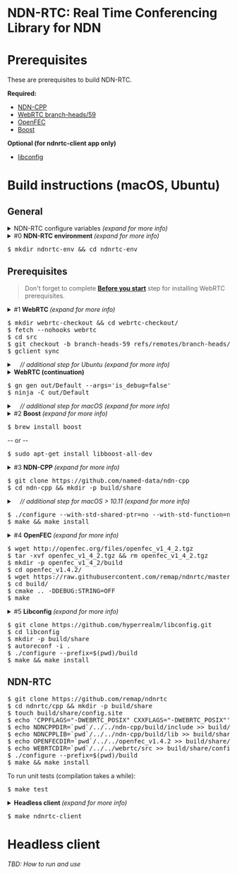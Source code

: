 NDN-RTC: Real Time Conferencing Library for NDN
==

Prerequisites
==
These are prerequisites to build NDN-RTC.

**Required:**
* [NDN-CPP](https://github.com/named-data/ndn-cpp)
* [WebRTC branch-heads/59](https://code.google.com/p/webrtc/)
* [OpenFEC](http://openfec.org/downloads.html)
* [Boost](http://www.boost.org/users/download/)

**Optional (for ndnrtc-client app only)**
* [libconfig](http://www.hyperrealm.com/libconfig/)

# Build instructions (macOS, Ubuntu)
## General
<details>
<summary>NDN-RTC configure variables <i>(expand for more info)</i></summary>
  
  > Paths to prerequisites sources and/or libraries can be set during configure phase. Use these variables for NDN-RTC _configure_ script for providing custom paths:
  > * **BOOSTDIR** - Path to the directory which contains Boost library headers folder (default is /usr/local/include)
  > * **NDNCPPDIR** - Path to the directory which contains NDN-CPP library headers folder (default is /usr/local/include)
  > * **NDNCPPLIB** - Path to the directory which contains NDN-CPP library binaries (default is /usr/local/lib)
  > * **OPENFECDIR** - Path to the directory which contains OpenFEC library
  > * **OPENFECSRC** - Path to the directory which contains OpenFEC library header files (default is $OPENFECDIR/src)
  > * **OPENFECLIB** - Path to the directory which contains OpenFEC library binaries (default is $OPENFECDIR/bin/Release)
  > * **WEBRTCDIR** - Path to the directory which contains WebRTC trunk
  > * **WEBRTCSRC** - Path to the directory which contains WebRTC header files (default is $WEBRTCDIR/webrtc)
  > * **WEBRTCLIB** - Path to the directory which contains WebRTC libraries (default is $WEBRTCDIR/out/Release)
  > * **LCONFIGDIR** - (Optional) path to the directory which contains libconfig library headers (default is /usr/local/include)
  > * **LCONFIGLIB** - (Optional) path to the directory which contains libconfig library binaries (default is /usr/local/lib)

</details>
<details>
  <summary>#0 <b>NDN-RTC environment </b><i>(expand for more info)</i></summary>
   
   > Before building NDN-RTC, we suggest to create a folder for NDN-RTC environment where all prerequisites source code and NDN-RTC source code will be stored and compiled.
   > Future instructions assume everything is happening inside `ndnrtc-env` folder.
  
</details>

<pre>
$ mkdir ndnrtc-env && cd ndnrtc-env
</pre>

## Prerequisites
> Don't forget to complete [**Before you start**](https://webrtc.org/native-code/development/prerequisite-sw/) step for installing WebRTC prerequisites.

<details>
  <summary>#1 <b>WebRTC </b><i>(expand for more info)</i></summary>
  
  > Here are detailed and latest instructions on [how to build WebRTC](http://www.webrtc.org/native-code/development).
  > Follow the instructions and build WebRTC **branch-heads/59** (Release version).

</details>

<pre>
$ mkdir webrtc-checkout && cd webrtc-checkout/
$ fetch --nohooks webrtc
$ cd src
$ git checkout -b branch-heads-59 refs/remotes/branch-heads/59
$ gclient sync
</pre>

<details>
  <summary>&emsp;<i>// additional step for Ubuntu (expand for more info)</i></summary>
  
  > As part of installing prerequisites for WebRTC:
  
  <pre>
  $ ./build/install-build-deps.sh
  </pre>
  
</details>

<details>
  <summary><b>WebRTC (continuation)</b></summary>
  > Compilation may take some time
</details>

<pre>
$ gn gen out/Default --args='is_debug=false'
$ ninja -C out/Default
</pre>

<details>
  <summary>&emsp;<i>// additional step for macOS (expand for more info)</i></summary>
  
  > Do this:
  <pre>
  $ mkdir -p out/Default/allibs && for lib in `find out/Default -name "*.a"`; do cp $lib out/Default/allibs/; done;
  </pre>
</details>


<details> 
  <summary>#2 <b>Boost </b><i>(expand for more info)</i></summary>
  
  > Using `homebrew` to install boost proved to be sufficient.
  
</details>

<pre>
$ brew install boost
</pre>

-- or --

<pre>
$ sudo apt-get install libboost-all-dev
</pre>

<details>
  <summary>#3 <b>NDN-CPP </b><i>(expand for more info)</i></summary>

  > NDN-RTC uses Boost shared pointers. As NDN-RTC highly relies on NDN-CPP, types of shared pointers used in NDN-CPP and NDN-RTC should be the same.
  > In order to build NDN-CPP with boost shared pointers it's not enough to install them on the system, as NDN-CPP gives priority to `std::shared_ptr` by default.
  
</details>

<pre>
$ git clone https://github.com/named-data/ndn-cpp
$ cd ndn-cpp && mkdir -p build/share
</pre>

<details>
  <summary>&emsp;<i>// additional step for macOS > 10.11 (expand for more info)</i></summary>
  
   > Depending on your system configuration, you may need to add header and library search paths to your NDN-CPP configuration using `CFLAGS`, `CXXFLAGS` and `LDFLAGS` (create [`config.site`](https://www.gnu.org/software/automake/manual/html_node/config_002esite.html) for that). 
   > For macOS 10.12 (Sierra), `openssl` library is no longer a default, thus one needs to provide paths, such as:
   >
   <pre>
   $ echo CFLAGS="-I/usr/local/opt/openssl/include" > build/share/config.site
   $ echo CXXFLAGS="-I/usr/local/opt/openssl/include" >> build/share/config.site
   $ echo LDFLAGS="-L/usr/local/opt/openssl/lib" >> build/share/config.site
   </pre>
</details>

<pre>
$ ./configure --with-std-shared-ptr=no --with-std-function=no --prefix=$(pwd)/build
$ make && make install
</pre>


<details>
  <summary>#4 <b>OpenFEC </b><i>(expand for more info)</i></summary>
  
   > To build OpenFEC, few edits need to be made for **src/CMakeLists.txt** file (applied as [ndnrtc-openfec.patch](https://raw.githubusercontent.com/remap/ndnrtc/master/cpp/resources/ndnrtc-openfec.patch) in instructions below):
   >
   > 1. Change line `add_library(openfec SHARED ${openfec_sources})` to `add_library(openfec STATIC ${openfec_sources})`
   > 2. Change line `target_link_libraries(openfec pthread IL)` to `target_link_libraries(openfec pthread)`
   > 3. Add line `set(CMAKE_C_FLAGS "-fPIC")`
   
</details>

<pre>
$ wget http://openfec.org/files/openfec_v1_4_2.tgz
$ tar -xvf openfec_v1_4_2.tgz && rm openfec_v1_4_2.tgz
$ mkdir -p openfec_v1_4_2/build 
$ cd openfec_v1.4.2/
$ wget https://raw.githubusercontent.com/remap/ndnrtc/master/cpp/resources/ndnrtc-openfec.patch && patch src/CMakeLists.txt ndnrtc-openfec.patch
$ cd build/
$ cmake .. -DDEBUG:STRING=OFF
$ make
</pre>

<details>
  <summary>#5 <b>Libconfig </b><i>(expand for more info)</i></summary>
  
  > Optional, needed by **headless client app**.
</details>

<pre>
$ git clone https://github.com/hyperrealm/libconfig.git
$ cd libconfig
$ mkdir -p build/share
$ autoreconf -i .
$ ./configure --prefix=$(pwd)/build
$ make && make install
</pre>

## NDN-RTC
<pre>
$ git clone https://github.com/remap/ndnrtc
$ cd ndnrtc/cpp && mkdir -p build/share
$ touch build/share/config.site
$ echo 'CPPFLAGS="-DWEBRTC_POSIX" CXXFLAGS="-DWEBRTC_POSIX"' >  build/share/config.site
$ echo NDNCPPDIR=`pwd`/../../ndn-cpp/build/include >> build/share/config.site
$ echo NDNCPPLIB=`pwd`/../../ndn-cpp/build/lib >> build/share/config.site
$ echo OPENFECDIR=`pwd`/../../openfec_v1.4.2 >> build/share/config.site
$ echo WEBRTCDIR=`pwd`/../../webrtc/src >> build/share/config.site
$ ./configure --prefix=$(pwd)/build
$ make && make install
</pre>

To run unit tests (compilation takes a while):

<pre>
$ make test
</pre>

<details>
  <summary><b>Headless client </b><i>(expand for more info)</i></summary>

  > If you want to build headless client application, make sure you have succesfully installed **libconfig**.
</details>

<pre>
$ make ndnrtc-client
</pre>

# Headless client

*TBD: How to run and use*
